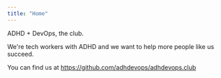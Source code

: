 ```yaml
---
title: "Home"
---
```


ADHD + DevOps, the club.

We're tech workers with ADHD and we want to help more people like us succeed.

You can find us at <https://github.com/adhdevops/adhdevops.club>

